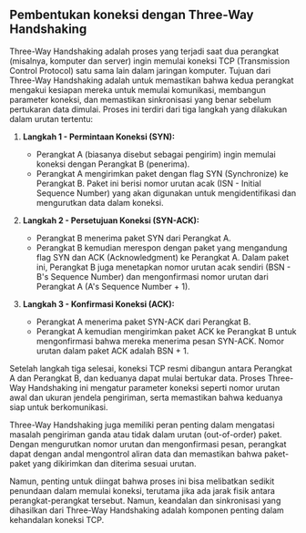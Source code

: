 ## Pembentukan koneksi dengan Three-Way Handshaking

Three-Way Handshaking adalah proses yang terjadi saat dua perangkat (misalnya, komputer dan server) ingin memulai koneksi TCP (Transmission Control Protocol) satu sama lain dalam jaringan komputer. Tujuan dari Three-Way Handshaking adalah untuk memastikan bahwa kedua perangkat mengakui kesiapan mereka untuk memulai komunikasi, membangun parameter koneksi, dan memastikan sinkronisasi yang benar sebelum pertukaran data dimulai. Proses ini terdiri dari tiga langkah yang dilakukan dalam urutan tertentu:

1. **Langkah 1 - Permintaan Koneksi (SYN):**
   - Perangkat A (biasanya disebut sebagai pengirim) ingin memulai koneksi dengan Perangkat B (penerima).
   - Perangkat A mengirimkan paket dengan flag SYN (Synchronize) ke Perangkat B. Paket ini berisi nomor urutan acak (ISN - Initial Sequence Number) yang akan digunakan untuk mengidentifikasi dan mengurutkan data dalam koneksi.

2. **Langkah 2 - Persetujuan Koneksi (SYN-ACK):**
   - Perangkat B menerima paket SYN dari Perangkat A.
   - Perangkat B kemudian merespon dengan paket yang mengandung flag SYN dan ACK (Acknowledgment) ke Perangkat A. Dalam paket ini, Perangkat B juga menetapkan nomor urutan acak sendiri (BSN - B's Sequence Number) dan mengonfirmasi nomor urutan dari Perangkat A (A's Sequence Number + 1).

3. **Langkah 3 - Konfirmasi Koneksi (ACK):**
   - Perangkat A menerima paket SYN-ACK dari Perangkat B.
   - Perangkat A kemudian mengirimkan paket ACK ke Perangkat B untuk mengonfirmasi bahwa mereka menerima pesan SYN-ACK. Nomor urutan dalam paket ACK adalah BSN + 1.

Setelah langkah tiga selesai, koneksi TCP resmi dibangun antara Perangkat A dan Perangkat B, dan keduanya dapat mulai bertukar data. Proses Three-Way Handshaking ini mengatur parameter koneksi seperti nomor urutan awal dan ukuran jendela pengiriman, serta memastikan bahwa keduanya siap untuk berkomunikasi.

Three-Way Handshaking juga memiliki peran penting dalam mengatasi masalah pengiriman ganda atau tidak dalam urutan (out-of-order) paket. Dengan mengurutkan nomor urutan dan mengonfirmasi pesan, perangkat dapat dengan andal mengontrol aliran data dan memastikan bahwa paket-paket yang dikirimkan dan diterima sesuai urutan.

Namun, penting untuk diingat bahwa proses ini bisa melibatkan sedikit penundaan dalam memulai koneksi, terutama jika ada jarak fisik antara perangkat-perangkat tersebut. Namun, keandalan dan sinkronisasi yang dihasilkan dari Three-Way Handshaking adalah komponen penting dalam kehandalan koneksi TCP.
